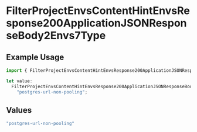 # FilterProjectEnvsContentHintEnvsResponse200ApplicationJSONResponseBody2Envs7Type

## Example Usage

```typescript
import { FilterProjectEnvsContentHintEnvsResponse200ApplicationJSONResponseBody2Envs7Type } from "@vercel/sdk/models/operations/filterprojectenvs.js";

let value:
  FilterProjectEnvsContentHintEnvsResponse200ApplicationJSONResponseBody2Envs7Type =
    "postgres-url-non-pooling";
```

## Values

```typescript
"postgres-url-non-pooling"
```